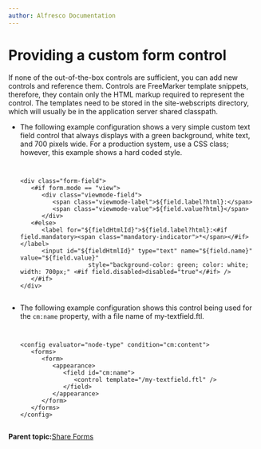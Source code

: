 ```yaml
---
author: Alfresco Documentation
---
```


# Providing a custom form control

If none of the out-of-the-box controls are sufficient, you can add new controls and reference them. Controls are FreeMarker template snippets, therefore, they contain only the HTML markup required to represent the control. The templates need to be stored in the site-webscripts directory, which will usually be in the application server shared classpath.

-   The following example configuration shows a very simple custom text field control that always displays with a green background, white text, and 700 pixels wide. For a production system, use a CSS class; however, this example shows a hard coded style.

    ```
    
    
    <div class="form-field">
       <#if form.mode == "view">
          <div class="viewmode-field">
             <span class="viewmode-label">${field.label?html}:</span>
             <span class="viewmode-value">${field.value?html}</span>
          </div>
       <#else>
          <label for="${fieldHtmlId}">${field.label?html}:<#if field.mandatory><span class="mandatory-indicator">*</span></#if></label>
          <input id="${fieldHtmlId}" type="text" name="${field.name}" value="${field.value}" 
                       style="background-color: green; color: white; width: 700px;" <#if field.disabled>disabled="true"</#if> />
       </#if>
    </div>
    
    
    ```

-   The following example configuration shows this control being used for the `cm:name` property, with a file name of my-textfield.ftl.

    ```
    
    
    <config evaluator="node-type" condition="cm:content">
       <forms>
          <form>
             <appearance>
                <field id="cm:name">
                   <control template="/my-textfield.ftl" />
                </field>
             </appearance>
          </form>
       </forms>
    </config>
    
    
    ```


**Parent topic:**[Share Forms](../concepts/forms-intro.md)

